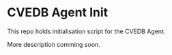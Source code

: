 # CVEDB Agent Init

This repo holds initialisation script for the CVEDB Agent.

More description comming soon.
